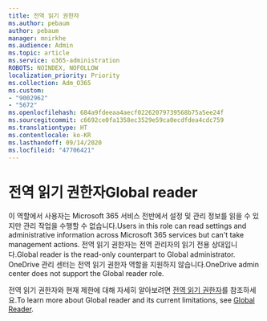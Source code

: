 ```yaml
---
title: 전역 읽기 권한자
ms.author: pebaum
author: pebaum
manager: mnirkhe
ms.audience: Admin
ms.topic: article
ms.service: o365-administration
ROBOTS: NOINDEX, NOFOLLOW
localization_priority: Priority
ms.collection: Adm_O365
ms.custom:
- "9002962"
- "5672"
ms.openlocfilehash: 684a9fdeeaa4aecf02262079739568b75a5ee24f
ms.sourcegitcommit: c6692ce0fa1358ec3529e59ca0ecdfdea4cdc759
ms.translationtype: HT
ms.contentlocale: ko-KR
ms.lasthandoff: 09/14/2020
ms.locfileid: "47706421"
---
```

# <a name="global-reader"></a><span data-ttu-id="66ccc-102">전역 읽기 권한자</span><span class="sxs-lookup"><span data-stu-id="66ccc-102">Global reader</span></span>

<span data-ttu-id="66ccc-103">이 역할에서 사용자는 Microsoft 365 서비스 전반에서 설정 및 관리 정보를 읽을 수 있지만 관리 작업을 수행할 수 없습니다.</span><span class="sxs-lookup"><span data-stu-id="66ccc-103">Users in this role can read settings and administrative information across Microsoft 365 services but can't take management actions.</span></span> <span data-ttu-id="66ccc-104">전역 읽기 권한자는 전역 관리자의 읽기 전용 상대입니다.</span><span class="sxs-lookup"><span data-stu-id="66ccc-104">Global reader is the read-only counterpart to Global administrator.</span></span>
<span data-ttu-id="66ccc-105">OneDrive 관리 센터는 전역 읽기 권한자 역할을 지원하지 않습니다.</span><span class="sxs-lookup"><span data-stu-id="66ccc-105">OneDrive admin center does not support the Global reader role.</span></span>

<span data-ttu-id="66ccc-106">전역 읽기 권한자와 현재 제한에 대해 자세히 알아보려면 [전역 읽기 권한자](https://docs.microsoft.com/azure/active-directory/users-groups-roles/directory-assign-admin-roles#global-reader)를 참조하세요.</span><span class="sxs-lookup"><span data-stu-id="66ccc-106">To learn more about Global reader and its current limitations, see [Global Reader](https://docs.microsoft.com/azure/active-directory/users-groups-roles/directory-assign-admin-roles#global-reader).</span></span>
